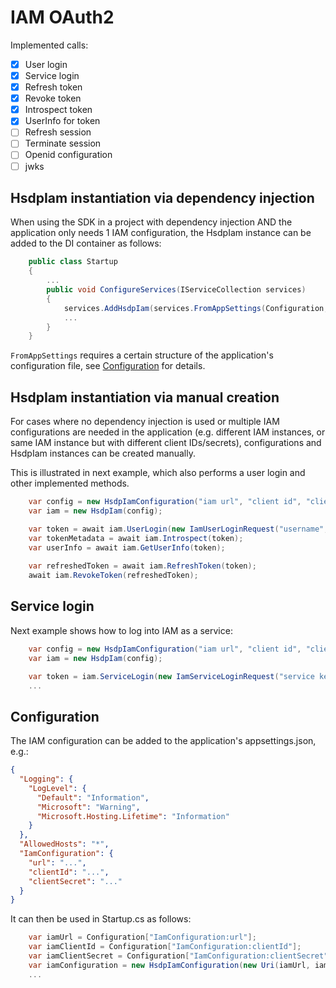 # IAM OAuth2

Implemented calls:
- [x] User login
- [x] Service login
- [x] Refresh token
- [x] Revoke token
- [x] Introspect token
- [x] UserInfo for token
- [ ] Refresh session
- [ ] Terminate session
- [ ] Openid configuration
- [ ] jwks

## HsdpIam instantiation via dependency injection

When using the SDK in a project with dependency injection AND the application only needs 1 IAM configuration,
the HsdpIam instance can be added to the DI container as follows:

```csharp
    public class Startup
    {
        ...
        public void ConfigureServices(IServiceCollection services)
        {
            services.AddHsdpIam(services.FromAppSettings(Configuration, "IamConfiguration"));
            ...
        }
    }
```

`FromAppSettings` requires a certain structure of the application's configuration file, see 
[Configuration](#configuration) for details.

## HsdpIam instantiation via manual creation

For cases where no dependency injection is used or multiple IAM configurations are needed in the application
(e.g. different IAM instances, or same IAM instance but with different client IDs/secrets), configurations
and HsdpIam instances can be created manually.

This is illustrated in next example, which also performs a user login and other implemented methods.

```csharp
    var config = new HsdpIamConfiguration("iam url", "client id", "client secret");
    var iam = new HsdpIam(config);

    var token = await iam.UserLogin(new IamUserLoginRequest("username", "password"));
    var tokenMetadata = await iam.Introspect(token);
    var userInfo = await iam.GetUserInfo(token);
    
    var refreshedToken = await iam.RefreshToken(token);
    await iam.RevokeToken(refreshedToken);
```

## Service login

Next example shows how to log into IAM as a service:
```csharp
    var config = new HsdpIamConfiguration("iam url", "client id", "client secret");
    var iam = new HsdpIam(config);

    var token = iam.ServiceLogin(new IamServiceLoginRequest("service key", "service audience", "service id"));
    ...
```

## Configuration

The IAM configuration can be added to the application's appsettings.json, e.g.:

```json
{
  "Logging": {
    "LogLevel": {
      "Default": "Information",
      "Microsoft": "Warning",
      "Microsoft.Hosting.Lifetime": "Information"
    }
  },
  "AllowedHosts": "*",
  "IamConfiguration": {
    "url": "...",
    "clientId": "...",
    "clientSecret": "..."
  }
}
```

It can then be used in Startup.cs as follows:

```csharp
    var iamUrl = Configuration["IamConfiguration:url"];
    var iamClientId = Configuration["IamConfiguration:clientId"];
    var iamClientSecret = Configuration["IamConfiguration:clientSecret"];
    var iamConfiguration = new HsdpIamConfiguration(new Uri(iamUrl, iamClientId, iamClientSecret);
    ...
```
